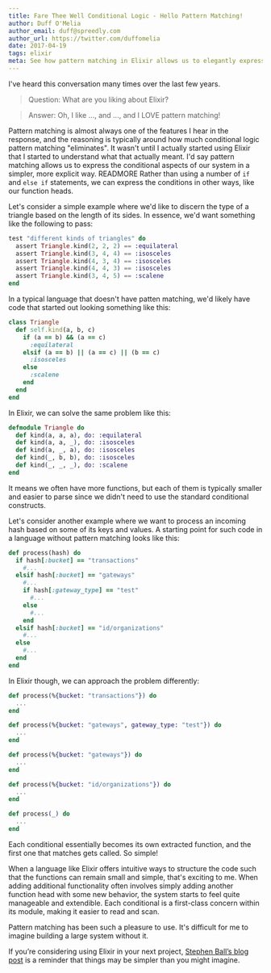 ```yaml
---
title: Fare Thee Well Conditional Logic - Hello Pattern Matching!
author: Duff O'Melia
author_email: duff@spreedly.com
author_url: https://twitter.com/duffomelia
date: 2017-04-19
tags: elixir
meta: See how pattern matching in Elixir allows us to elegantly express conditional logic.
---
```


I've heard this conversation many times over the last few years.


> Question: What are you liking about Elixir?

> Answer: Oh, I like ..., and ..., and I LOVE pattern matching!

Pattern matching is almost always one of the features I hear in the response, and the reasoning is typically around how much conditional logic pattern matching "eliminates". It wasn't until I actually started using Elixir that I started to understand what that actually meant. I'd say pattern matching allows us to express the conditional aspects of our system in a simpler, more explicit way. READMORE Rather than using a number of `if` and `else if` statements, we can express the conditions in other ways, like our function heads.



Let's consider a simple example where we'd like to discern the type of a triangle based on the length of its sides. In essence, we'd want something like the following to pass:


```elixir
test "different kinds of triangles" do
  assert Triangle.kind(2, 2, 2) == :equilateral
  assert Triangle.kind(3, 4, 4) == :isosceles
  assert Triangle.kind(4, 3, 4) == :isosceles
  assert Triangle.kind(4, 4, 3) == :isosceles
  assert Triangle.kind(3, 4, 5) == :scalene
end
```

In a typical language that doesn't have patten matching, we'd likely have code that started out looking something like this:


```ruby
class Triangle
  def self.kind(a, b, c)
    if (a == b) && (a == c)
      :equilateral
    elsif (a == b) || (a == c) || (b == c)
      :isosceles
    else
      :scalene
    end
  end
end
```

In Elixir, we can solve the same problem like this:


```elixir
defmodule Triangle do
  def kind(a, a, a), do: :equilateral
  def kind(a, a, _), do: :isosceles
  def kind(a, _, a), do: :isosceles
  def kind(_, b, b), do: :isosceles
  def kind(_, _, _), do: :scalene
end
```

It means we often have more functions, but each of them is typically smaller and easier to parse since we didn't need to use the standard conditional constructs.

Let's consider another example where we want to process an incoming hash based on some of its keys and values. A starting point for such code in a language without pattern matching looks like this:


```ruby
def process(hash) do
  if hash[:bucket] == "transactions"
    #...
  elsif hash[:bucket] == "gateways"
    #...
    if hash[:gateway_type] == "test"
      #...
    else
      #...
    end
  elsif hash[:bucket] == "id/organizations"
    #...
  else
    #...
  end
end
```

In Elixir though, we can approach the problem differently:


```elixir
def process(%{bucket: "transactions"}) do
  ...
end

def process(%{bucket: "gateways", gateway_type: "test"}) do
  ...
end

def process(%{bucket: "gateways"}) do
  ...
end

def process(%{bucket: "id/organizations"}) do
  ...
end

def process(_) do
  ...
end
```

Each conditional essentially becomes its own extracted function, and the first one that matches gets called. So simple!

When a language like Elixir offers intuitive ways to structure the code such that the functions can remain small and simple, that's exciting to me. When adding additional functionality often involves simply adding another function head with some new behavior, the system starts to feel quite manageable and extendible. Each conditional is a first-class concern within its module, making it easier to read and scan.

Pattern matching has been such a pleasure to use. It's difficult for me to imagine building a large system without it.

If you’re considering using Elixir in your next project, [Stephen Ball’s blog post](https://engineering.spreedly.com/blog/youre-smart-enough-for-elixir.html) is a reminder that things may be simpler than you might imagine.
